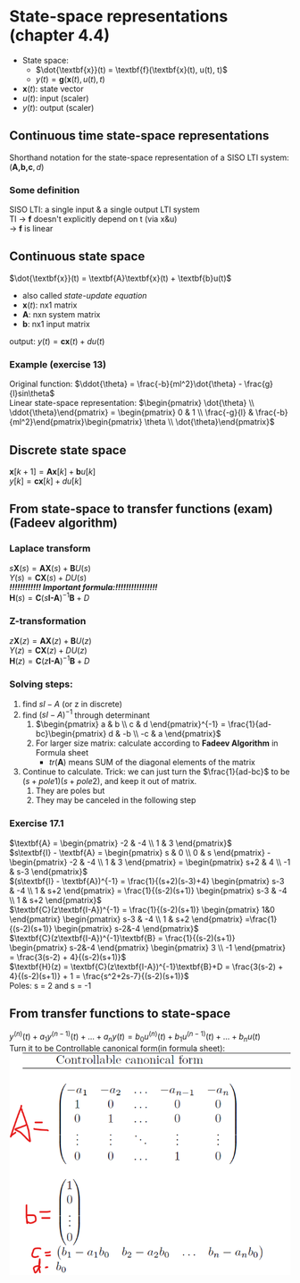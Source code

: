 # State-space representations (chapter 4.4)
+ State space:
  + $\dot{\textbf{x}}(t) = \textbf{f}(\textbf{x}(t), u(t), t)$  
  + $y(t) = \textbf{g}(\textbf{x}(t), u(t), t)$  
+ $\textbf{x}(t)$: state vector
+ $u(t)$: input  (scaler)
+ $y(t)$: output (scaler)

## Continuous time state-space representations
Shorthand notation for the state-space representation of a SISO LTI system: $(\textbf{A,b,c},d)$

### Some definition
SISO LTI: a single input & a single output LTI system  
TI -> $\textbf{f}$ doesn't explicitly depend on t (via x&u)  
-> $\textbf{f}$ is linear

## Continuous state space
$\dot{\textbf{x}}(t) = \textbf{A}\textbf{x}(t) + \textbf{b}u(t)$   
+ also called *state-update equation*
+ $\textbf{x}(t)$: nx1 matrix
+ $\textbf{A}$: nxn system matrix
+ $\textbf{b}$: nx1 input matrix

output: $y(t) = \textbf{c}\textbf{x}(t) + du(t)$  

### Example (exercise 13)
Original function: $\ddot{\theta} = \frac{-b}{ml^2}\dot{\theta}  - \frac{g}{l}sin\theta$  
Linear state-space representation: $\begin{pmatrix} \dot{\theta} \\ \ddot{\theta}\end{pmatrix} = \begin{pmatrix} 0 & 1 \\ \frac{-g}{l} & \frac{-b}{ml^2}\end{pmatrix}\begin{pmatrix} \theta \\ \dot{\theta}\end{pmatrix}$

## Discrete state space
$\textbf{x}[k+1] = \textbf{A}\textbf{x}[k] + \textbf{b}u[k]$   
$y[k] = \textbf{c}\textbf{x}[k] + du[k]$  

## From state-space to transfer functions (exam) (Fadeev algorithm)
### Laplace transform
$s\textbf{X}(s) = \textbf{A}\textbf{X}(s) + \textbf{B}U(s)$   
$Y(s) = \textbf{C}\textbf{X}(s) + DU(s)$  
***!!!!!!!!!!!! Important formula:!!!!!!!!!!!!!!!!***  
$\textbf{H}(s) = \textbf{C}(s\textbf{I-A})^{-1}\textbf{B}+D$

### Z-transformation
$z\textbf{X}(z) = \textbf{A}\textbf{X}(z) + \textbf{B}U(z)$   
$Y(z) = \textbf{C}\textbf{X}(z) + DU(z)$   
$\textbf{H}(z) = \textbf{C}(z\textbf{I-A})^{-1}\textbf{B}+D$

### Solving steps:
1. find $sI-A$ (or z in discrete)
2. find $(sI-A)^{-1}$ through determinant
   1. $\begin{pmatrix} a & b \\ c & d \end{pmatrix}^{-1} = \frac{1}{ad-bc}\begin{pmatrix} d & -b \\ -c & a \end{pmatrix}$
   2. For larger size matrix: calculate according to **Fadeev Algorithm** in Formula sheet
      + $tr(\textbf{A})$ means SUM of the diagonal elements of the matrix
3. Continue to calculate. Trick: we can just turn the $\frac{1}{ad-bc}$ to be $(s+pole1)(s+pole2)$, and keep it out of matrix.
   1. They are poles but
   2. They may be canceled in the following step

### Exercise 17.1
$\textbf{A} = \begin{pmatrix} -2 & -4 \\ 1 & 3 \end{pmatrix}$   
$s\textbf{I} - \textbf{A} = \begin{pmatrix} s & 0 \\ 0 & s \end{pmatrix} - \begin{pmatrix} -2 & -4 \\ 1 & 3 \end{pmatrix} = \begin{pmatrix} s+2 & 4 \\ -1 & s-3 \end{pmatrix}$  
$(s\textbf{I} - \textbf{A})^{-1} = \frac{1}{(s+2)(s-3)+4} \begin{pmatrix} s-3 & -4 \\ 1 & s+2 \end{pmatrix} = \frac{1}{(s-2)(s+1)} \begin{pmatrix} s-3 & -4 \\ 1 & s+2 \end{pmatrix}$  
$\textbf{C}(z\textbf{I-A})^{-1} = \frac{1}{(s-2)(s+1)} \begin{pmatrix} 1&0 \end{pmatrix} \begin{pmatrix} s-3 & -4 \\ 1 & s+2 \end{pmatrix} =\frac{1}{(s-2)(s+1)} \begin{pmatrix} s-2&-4 \end{pmatrix}$  
$\textbf{C}(z\textbf{I-A})^{-1}\textbf{B} = \frac{1}{(s-2)(s+1)} \begin{pmatrix} s-2&-4 \end{pmatrix} \begin{pmatrix} 3 \\ -1 \end{pmatrix} = \frac{3(s-2) + 4}{(s-2)(s+1)}$  
$\textbf{H}(z) = \textbf{C}(z\textbf{I-A})^{-1}\textbf{B}+D = \frac{3(s-2) + 4}{(s-2)(s+1)} + 1 = \frac{s^2+2s-7}{(s-2)(s+1)}$  
Poles: s = 2 and s = -1

## From transfer functions to state-space
$y^{(n)}(t)+a_1y^{(n-1)}(t) + ... +a_ny(t) = b_0u^{(n)}(t)+b_1u^{(n-1)}(t)+...+b_nu(t)$  
Turn it to be Controllable canonical form(in formula sheet):  
![](imgs/canonical_form.png)